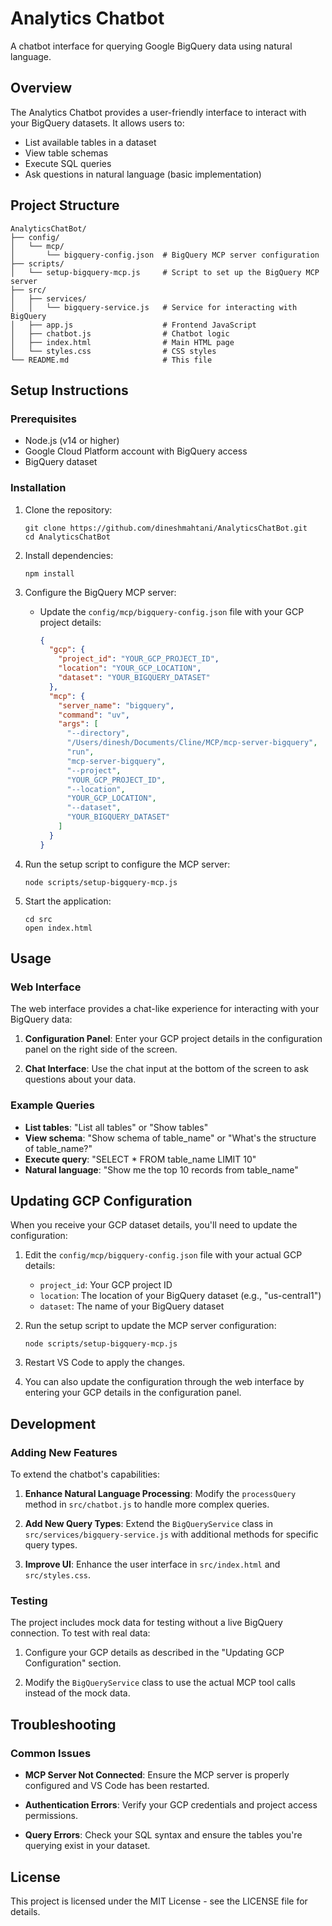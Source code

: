 # Analytics Chatbot

A chatbot interface for querying Google BigQuery data using natural language.

## Overview

The Analytics Chatbot provides a user-friendly interface to interact with your BigQuery datasets. It allows users to:

- List available tables in a dataset
- View table schemas
- Execute SQL queries
- Ask questions in natural language (basic implementation)

## Project Structure

```
AnalyticsChatBot/
├── config/
│   └── mcp/
│       └── bigquery-config.json  # BigQuery MCP server configuration
├── scripts/
│   └── setup-bigquery-mcp.js     # Script to set up the BigQuery MCP server
├── src/
│   ├── services/
│   │   └── bigquery-service.js   # Service for interacting with BigQuery
│   ├── app.js                    # Frontend JavaScript
│   ├── chatbot.js                # Chatbot logic
│   ├── index.html                # Main HTML page
│   └── styles.css                # CSS styles
└── README.md                     # This file
```

## Setup Instructions

### Prerequisites

- Node.js (v14 or higher)
- Google Cloud Platform account with BigQuery access
- BigQuery dataset

### Installation

1. Clone the repository:
   ```
   git clone https://github.com/dineshmahtani/AnalyticsChatBot.git
   cd AnalyticsChatBot
   ```

2. Install dependencies:
   ```
   npm install
   ```

3. Configure the BigQuery MCP server:
   - Update the `config/mcp/bigquery-config.json` file with your GCP project details:
     ```json
     {
       "gcp": {
         "project_id": "YOUR_GCP_PROJECT_ID",
         "location": "YOUR_GCP_LOCATION",
         "dataset": "YOUR_BIGQUERY_DATASET"
       },
       "mcp": {
         "server_name": "bigquery",
         "command": "uv",
         "args": [
           "--directory",
           "/Users/dinesh/Documents/Cline/MCP/mcp-server-bigquery",
           "run",
           "mcp-server-bigquery",
           "--project",
           "YOUR_GCP_PROJECT_ID",
           "--location",
           "YOUR_GCP_LOCATION",
           "--dataset",
           "YOUR_BIGQUERY_DATASET"
         ]
       }
     }
     ```

4. Run the setup script to configure the MCP server:
   ```
   node scripts/setup-bigquery-mcp.js
   ```

5. Start the application:
   ```
   cd src
   open index.html
   ```

## Usage

### Web Interface

The web interface provides a chat-like experience for interacting with your BigQuery data:

1. **Configuration Panel**: Enter your GCP project details in the configuration panel on the right side of the screen.

2. **Chat Interface**: Use the chat input at the bottom of the screen to ask questions about your data.

### Example Queries

- **List tables**: "List all tables" or "Show tables"
- **View schema**: "Show schema of table_name" or "What's the structure of table_name?"
- **Execute query**: "SELECT * FROM table_name LIMIT 10"
- **Natural language**: "Show me the top 10 records from table_name"

## Updating GCP Configuration

When you receive your GCP dataset details, you'll need to update the configuration:

1. Edit the `config/mcp/bigquery-config.json` file with your actual GCP details:
   - `project_id`: Your GCP project ID
   - `location`: The location of your BigQuery dataset (e.g., "us-central1")
   - `dataset`: The name of your BigQuery dataset

2. Run the setup script to update the MCP server configuration:
   ```
   node scripts/setup-bigquery-mcp.js
   ```

3. Restart VS Code to apply the changes.

4. You can also update the configuration through the web interface by entering your GCP details in the configuration panel.

## Development

### Adding New Features

To extend the chatbot's capabilities:

1. **Enhance Natural Language Processing**: Modify the `processQuery` method in `src/chatbot.js` to handle more complex queries.

2. **Add New Query Types**: Extend the `BigQueryService` class in `src/services/bigquery-service.js` with additional methods for specific query types.

3. **Improve UI**: Enhance the user interface in `src/index.html` and `src/styles.css`.

### Testing

The project includes mock data for testing without a live BigQuery connection. To test with real data:

1. Configure your GCP details as described in the "Updating GCP Configuration" section.

2. Modify the `BigQueryService` class to use the actual MCP tool calls instead of the mock data.

## Troubleshooting

### Common Issues

- **MCP Server Not Connected**: Ensure the MCP server is properly configured and VS Code has been restarted.

- **Authentication Errors**: Verify your GCP credentials and project access permissions.

- **Query Errors**: Check your SQL syntax and ensure the tables you're querying exist in your dataset.

## License

This project is licensed under the MIT License - see the LICENSE file for details.
